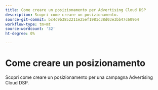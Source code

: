 ```yaml
---
title: Come creare un posizionamento per Advertising Cloud DSP
description: Scopri come creare un posizionamento.
source-git-commit: bc4c9b3852211e25ef1981c38d03e3bb47c60964
workflow-type: tm+mt
source-wordcount: '32'
ht-degree: 0%

---
```


# Come creare un posizionamento

Scopri come creare un posizionamento per una campagna Advertising Cloud DSP.

<!--
>[!VIDEO]()
-->
